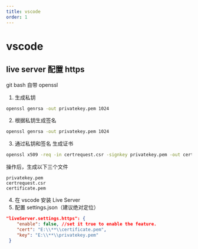 ```yaml
---
title: vscode
order: 1
---
```


# vscode

## live server 配置 https

git bash 自带 openssl
1. 生成私钥

```bash
openssl genrsa -out privatekey.pem 1024
```

2. 根据私钥生成签名

```bash
openssl genrsa -out privatekey.pem 1024
```

3. 通过私钥和签名 生成证书 


```bash
openssl x509 -req -in certrequest.csr -signkey privatekey.pem -out certificate.pem
```
 操作后，生成以下三个文件

```
privatekey.pem
certrequest.csr
certificate.pem
```

4.  在 vscode 安装 Live Server 
5.  配置 settings.json（建议绝对定位）

```json
"liveServer.settings.https": {
	"enable": false, //set it true to enable the feature.
	"cert": "E:\\**\\certificate.pem",
	"key": "E:\\**\\privatekey.pem"
 }
```

